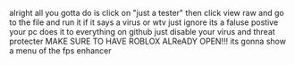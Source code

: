 alright all you gotta do is click on "just a tester" then click view raw and go to the file and run it if it says a virus or wtv just ignore its a faluse postive your pc does it to everything on github just disable your virus and threat protecter MAKE SURE TO HAVE ROBLOX ALReADY OPEN!!! its gonna show a menu of the fps enhancer
